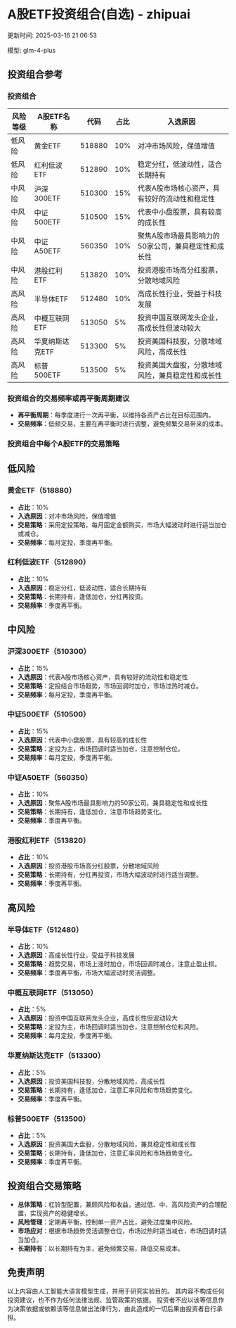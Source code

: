 # A股ETF投资组合(自选) - zhipuai

更新时间: 2025-03-16 21:06:53

模型: glm-4-plus

## 投资组合参考

### 投资组合

| 风险等级 | A股ETF名称       | 代码     | 占比   | 入选原因                                                                 |
|----------|----------------|---------|--------|--------------------------------------------------------------------------|
| 低风险    | 黄金ETF         | 518880  | 10%    | 对冲市场风险，保值增值                                                     |
| 低风险    | 红利低波ETF     | 512890  | 10%    | 稳定分红，低波动性，适合长期持有                                             |
| 中风险    | 沪深300ETF      | 510300  | 15%    | 代表A股市场核心资产，具有较好的流动性和稳定性                               |
| 中风险    | 中证500ETF      | 510500  | 15%    | 代表中小盘股票，具有较高的成长性                                             |
| 中风险    | 中证A50ETF      | 560350  | 10%    | 聚焦A股市场最具影响力的50家公司，兼具稳定性和成长性                         |
| 中风险    | 港股红利ETF     | 513820  | 10%    | 投资港股市场高分红股票，分散地域风险                                       |
| 高风险    | 半导体ETF       | 512480  | 10%    | 高成长性行业，受益于科技发展                                               |
| 高风险    | 中概互联网ETF   | 513050  | 5%     | 投资中国互联网龙头企业，高成长性但波动较大                                 |
| 高风险    | 华夏纳斯达克ETF | 513300  | 5%     | 投资美国科技股，分散地域风险，高成长性                                     |
| 高风险    | 标普500ETF      | 513500  | 5%     | 投资美国大盘股，分散地域风险，兼具稳定性和成长性                           |

### 投资组合的交易频率或再平衡周期建议
- **再平衡周期**：每季度进行一次再平衡，以维持各资产占比在目标范围内。
- **交易频率**：低频交易，主要在再平衡时进行调整，避免频繁交易带来的成本。

### 投资组合中每个A股ETF的交易策略

## 低风险

### 黄金ETF（518880）
- **占比**：10%
- **入选原因**：对冲市场风险，保值增值
- **交易策略**：采用定投策略，每月固定金额购买，市场大幅波动时进行适当加仓或减仓。
- **交易频率**：每月定投，季度再平衡。

### 红利低波ETF（512890）
- **占比**：10%
- **入选原因**：稳定分红，低波动性，适合长期持有
- **交易策略**：长期持有，逢低加仓，分红再投资。
- **交易频率**：季度再平衡。

## 中风险

### 沪深300ETF（510300）
- **占比**：15%
- **入选原因**：代表A股市场核心资产，具有较好的流动性和稳定性
- **交易策略**：定投结合市场趋势，市场回调时加仓，市场过热时减仓。
- **交易频率**：每月定投，季度再平衡。

### 中证500ETF（510500）
- **占比**：15%
- **入选原因**：代表中小盘股票，具有较高的成长性
- **交易策略**：定投为主，市场回调时适当加仓，注意控制仓位。
- **交易频率**：每月定投，季度再平衡。

### 中证A50ETF（560350）
- **占比**：10%
- **入选原因**：聚焦A股市场最具影响力的50家公司，兼具稳定性和成长性
- **交易策略**：长期持有，逢低加仓，注意市场趋势变化。
- **交易频率**：季度再平衡。

### 港股红利ETF（513820）
- **占比**：10%
- **入选原因**：投资港股市场高分红股票，分散地域风险
- **交易策略**：长期持有，分红再投资，市场大幅波动时进行适当调整。
- **交易频率**：季度再平衡。

## 高风险

### 半导体ETF（512480）
- **占比**：10%
- **入选原因**：高成长性行业，受益于科技发展
- **交易策略**：趋势交易，市场上涨时加仓，市场回调时减仓，注意止盈止损。
- **交易频率**：季度再平衡，市场大幅波动时灵活调整。

### 中概互联网ETF（513050）
- **占比**：5%
- **入选原因**：投资中国互联网龙头企业，高成长性但波动较大
- **交易策略**：定投为主，市场回调时适当加仓，注意控制仓位和风险。
- **交易频率**：每月定投，季度再平衡。

### 华夏纳斯达克ETF（513300）
- **占比**：5%
- **入选原因**：投资美国科技股，分散地域风险，高成长性
- **交易策略**：长期持有，逢低加仓，注意汇率风险和市场趋势变化。
- **交易频率**：季度再平衡。

### 标普500ETF（513500）
- **占比**：5%
- **入选原因**：投资美国大盘股，分散地域风险，兼具稳定性和成长性
- **交易策略**：长期持有，逢低加仓，注意汇率风险和市场趋势变化。
- **交易频率**：季度再平衡。

## 投资组合交易策略
- **总体策略**：杠铃型配置，兼顾风险和收益，通过低、中、高风险资产的合理配置，实现资产的稳健增长。
- **风险管理**：定期再平衡，控制单一资产占比，避免过度集中风险。
- **市场应对**：根据市场趋势灵活调整仓位，市场过热时适当减仓，市场回调时适当加仓。
- **长期持有**：以长期持有为主，避免频繁交易，降低交易成本。


## 免责声明

以上内容由人工智能大语言模型生成，并用于研究实验目的。
其内容不构成任何投资建议，也不作为任何法律法规、监管政策的依据。
投资者不应以该等信息作为决策依据或依赖该等信息做出法律行为，由此造成的一切后果由投资者自行承担。